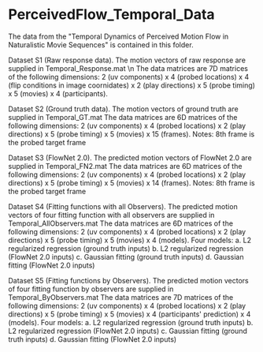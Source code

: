 # PerceivedFlow_Temporal_Data

The data from the "Temporal Dynamics of Perceived Motion Flow in Naturalistic Movie Sequences" is contained in this folder.

Dataset S1 (Raw response data). The motion vectors of raw response are supplied in Temporal_Response.mat 
\n The data matrices are 7D matrices of the following dimensions: 
2 (uv components) x 4 (probed locations) x 4 (flip conditions in image coornidates) x 2 (play directions) x 5 (probe timing) x 5 (movies) x 4 (participants).

Dataset S2 (Ground truth data). The motion vectors of ground truth are supplied in Temporal_GT.mat 
The data matrices are 6D matrices of the following dimensions: 
2 (uv components) x 4 (probed locations) x 2 (play directions) x 5 (probe timing) x 5 (movies) x 15 (frames).
Notes: 8th frame is the probed target frame

Dataset S3 (FlowNet 2.0). The predicted motion vectors of FlowNet 2.0 are supplied in Temporal_FN2.mat 
The data matrices are 6D matrices of the following dimensions: 
2 (uv components) x 4 (probed locations) x 2 (play directions) x 5 (probe timing) x 5 (movies) x 14 (frames).
Notes: 8th frame is the probed target frame


Dataset S4 (Fitting functions with all Observers). The predicted motion vectors of four fitting function with all observers are supplied in Temporal_AllObservers.mat 
The data matrices are 6D matrices of the following dimensions: 
2 (uv components) x 4 (probed locations) x 2 (play directions) x 5 (probe timing) x 5 (movies) x 4 (models).
Four models:
  a. L2 regularized regression (ground truth inputs)
  b. L2 regularized regression (FlowNet 2.0 inputs)
  c. Gaussian fitting (ground truth inputs)
  d. Gaussian fitting (FlowNet 2.0 inputs)

Dataset S5 (Fitting functions by Observers). The predicted motion vectors of four fitting function by observers are supplied in Temporal_ByObservers.mat 
The data matrices are 7D matrices of the following dimensions: 
2 (uv components) x 4 (probed locations) x 2 (play directions) x 5 (probe timing) x 5 (movies) x 4 (participants' prediction) x 4 (models).
Four models:
  a. L2 regularized regression (ground truth inputs)
  b. L2 regularized regression (FlowNet 2.0 inputs)
  c. Gaussian fitting (ground truth inputs)
  d. Gaussian fitting (FlowNet 2.0 inputs)

